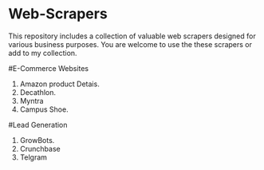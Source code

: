 # Web-Scrapers
This repository includes a collection of valuable web scrapers designed for various business purposes.
You are welcome to use the these scrapers or add to my collection.

#E-Commerce Websites
1. Amazon product Detais.
2. Decathlon.
3. Myntra
4. Campus Shoe.


#Lead Generation
1. GrowBots.
2. Crunchbase
3. Telgram
